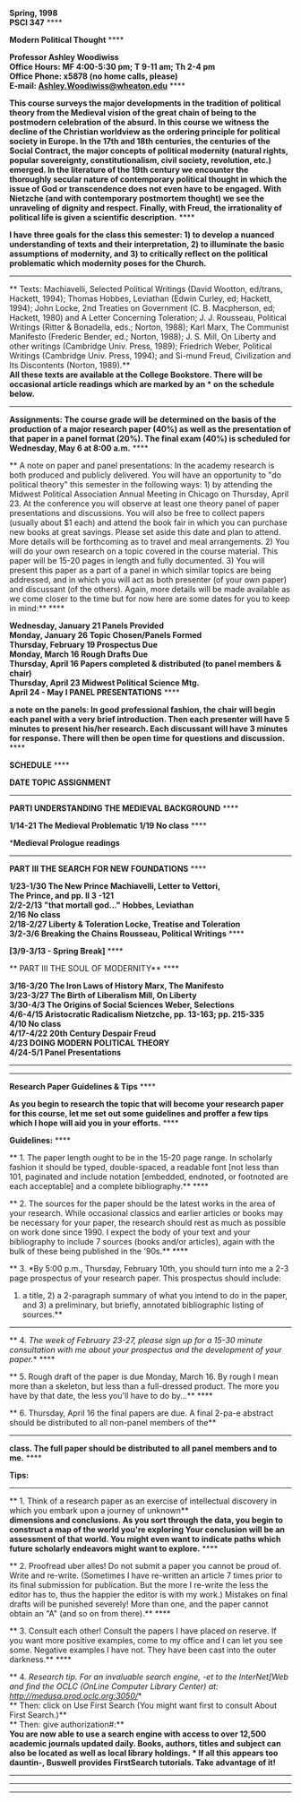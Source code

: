 **Spring, 1998**  
**PSCI 347** ****

**Modern Political Thought** ****

**Professor Ashley Woodiwiss**  
**Office Hours: MF 4:00-5:30 pm; T 9-11 am; Th 2-4 pm**  
**Office Phone: x5878 (no home calls, please)**  
**E-mail: Ashley.Woodiwiss@wheaton.edu** ****

**This course surveys the major developments in the tradition of political
theory from the Medieval vision of the great chain of being to the postmodern
celebration of the absurd.   In this course we witness the decline of the
Christian worldview as the ordering principle for political society in Europe.
In the 17th and 18th centuries, the centuries of the Social Contract, the
major concepts of political modernity (natural rights, popular sovereignty,
constitutionalism, civil society, revolution, etc.) emerged.  In the
literature of the 19th century we encounter the thoroughly secular nature of
contemporary political thought in which the issue of God or transcendence does
not even have to be engaged.  With Nietzche (and with contemporary postmortem
thought) we see the unraveling of dignity and respect.  Finally, with Freud,
the irrationality of political life is given a scientific description.** ****

**I have three goals for the class this semester: 1) to develop a nuanced
understanding of texts and their interpretation, 2) to illuminate the basic
assumptions of modernity, and 3) to critically reflect on the political
problematic which modernity poses for the Church.**  
** ** ****

**             Texts: Machiavelli, Selected Political Writings (David Wootton,
ed/trans, Hackett, 1994); Thomas Hobbes, Leviathan (Edwin Curley, ed; Hackett,
1994); John Locke, 2nd Treaties on Government (C.  B. Macpherson, ed; Hackett,
1980) and A Letter Concerning Toleration; J. J. Rousseau, Political Writings
(Ritter & Bonadella, eds.; Norton, 1988); Karl Marx, The Communist Manifesto
(Frederic Bender, ed.; Norton, 1988); J. S. Mill, On Liberty and other
writings (Cambridge Univ.  Press, 1989); Friedrich Weber, Political Writings
(Cambridge Univ.  Press, 1994); and Si-mund Freud, Civilization and Its
Discontents (Norton, 1989).**  
**All these texts are available at the College Bookstore.   There will be
occasional article readings which are marked by an * on the schedule below.**  
****  ****

**Assignments: The course grade will be determined on the basis of the
production of a major research paper (40%) as well as the presentation of that
paper in a panel format (20%).   The final exam (40%) is scheduled for
Wednesday, May 6 at 8:00 a.m.** ****

**  A note on paper and panel presentations: In the academy research is both
produced and publicly delivered.  You will have an opportunity to "do
political theory" this semester in the following ways: 1) by attending the
Midwest Political Association Annual Meeting in Chicago on Thursday, April 23.
At the conference you will observe at least one theory panel of paper
presentations and discussions.  You will also be free to collect papers
(usually about $1 each) and attend the book fair in which you can purchase new
books at great savings.  Please set aside this date and plan to attend.  More
details will be forthcoming as to travel and meal arrangements. 2) You will do
your own research on a topic covered in the course material.  This paper will
be 15-20 pages in length and fully documented. 3) You will present this paper
as a part of a panel in which similar topics are being addressed, and in which
you will act as both presenter (of your own paper) and discussant (of the
others).  Again, more details will be made available as we come closer to the
time but for now here are some dates for you to keep in mind:** ****

**Wednesday, January 21    Panels Provided**  
**Monday, January 26    Topic Chosen/Panels Formed**  
**Thursday, February 19    Prospectus Due**  
**Monday, March 16     Rough Drafts Due**  
**Thursday, April 16 Papers completed & distributed (to panel members &
chair)**  
**Thursday, April 23    Midwest Political Science Mtg.**  
**April 24 - May I PANEL PRESENTATIONS** ****

**a note on the panels: In good professional fashion, the chair will begin
each panel with a very brief introduction.   Then each presenter will have 5
minutes to present his/her research.  Each discussant will have 3 minutes for
response.  There will then be open time for questions and discussion.** ****

**SCHEDULE** ****

**DATE            TOPIC                                           ASSIGNMENT**
****

**PARTI           UNDERSTANDING THE MEDIEVAL BACKGROUND** ****

**1/14-21 The Medieval Problematic 1/19 No class** ****

***Medieval Prologue readings**  
****  ****

**PART III THE SEARCH FOR NEW FOUNDATIONS** ****

**1/23-1/30 The New Prince Machiavelli, Letter to Vettori,**  
**The Prince, and pp. II 3 -121**  
**2/2-2/13 "that mortall god..." Hobbes, Leviathan**  
**2/16 No class**  
**2/18-2/27 Liberty & Toleration Locke, Treatise and Toleration**  
**3/2-3/6 Breaking the Chains Rousseau, Political Writings** ****

**[3/9-3/13 - Spring Break]** ****

**  PART III THE SOUL OF MODERNITY** ****

**3/16-3/20 The Iron Laws of History Marx, The Manifesto**  
**3/23-3/27 The Birth of Liberalism Mill, On Liberty**  
**3/30-4/3 The Origins of Social Sciences Weber, Selections**  
**4/6-4/15 Aristocratic Radicalism Nietzche, pp. 13-163; pp. 215-335**  
**4/10 No class**  
**4/17-4/22 20th Century Despair Freud**  
**4/23 DOING MODERN POLITICAL THEORY**  
**4/24-5/1 Panel Presentations**  
****  
****  ****

**Research Paper Guidelines & Tips** ****

**As you begin to research the topic that will become your research paper for
this course, let me set out some guidelines and proffer a few tips which I
hope will aid you in your efforts.** ****

**Guidelines:** ****

**      1\. The paper length ought to be in the 15-20 page range.  In
scholarly fashion it should be typed, double-spaced, a readable font [not less
than 101, paginated and include notation [embedded, endnoted, or footnoted are
each acceptable] and a complete bibliography.** ****

**      2\. The sources for the paper should be the latest works in the area
of your research.  While occasional classics and earlier articles or books may
be necessary for your paper, the research should rest as much as possible on
work done since 1990.  I expect the body of your text and your bibliography to
include 7 sources (books and/or articles), again with the bulk of these being
published in the '90s.** ****

**      3\. *By 5:00 p.m., Thursday, February 10th, you should turn into me a
2-3 page prospectus of your research paper.  This prospectus should include:
1) a title, 2) a 2-paragraph summary of what you intend to do in the paper,
and 3) a preliminary, but briefly, annotated bibliographic listing of
sources.**  
** **  
**      4\. *The week of February 23-27, please sign up for a 15-30 minute
consultation with me about your prospectus and the development of your
paper.** ****

**      5\. Rough draft of the paper is due Monday, March 16.  By rough I mean
more than a skeleton, but less than a full-dressed product.  The more you have
by that date, the less you'll have to do by...** ****

**     6\. Thursday, April 16 the final papers are due.  A final 2-pa-e
abstract should be distributed to all non-panel members of the**  
** **  
**class.   The full paper should be distributed to all panel members and to
me.** ****

**Tips:**  
****  ****

**        1\. Think of a research paper as an exercise of intellectual
discovery in which you embark upon a journey of unknown**  
**dimensions and conclusions.   As you sort through the data, you begin to
construct a map of the world you're exploring Your conclusion will be an
assessment of that world.  You might even want to indicate paths which future
scholarly endeavors might want to explore.** ****

**       2\. Proofread uber alles!  Do not submit a paper you cannot be proud
of.  Write and re-write. (Sometimes I have re-written an article 7 times prior
to its final submission for publication.  But the more I re-write the less the
editor has to, thus the happier the editor is with my work.) Mistakes on final
drafts will be punished severely!  More than one, and the paper cannot obtain
an "A" (and so on from there).** ****

**      3\. Consult each other!  Consult the papers I have placed on reserve.
If you want more positive examples, come to my office and I can let you see
some.  Negative examples I have not.  They have been cast into the outer
darkness.** ****

**     4\. *Research tip.  For an invaluable search engine, -et to the
InterNet[Web and find the OCLC (OnLine Computer Library Center) at:
http://medusa.prod.oclc.org:3050/**  
**        Then: click on Use First Search (You might want first to consult
About First Search.)**  
**        Then: give authorization#:**  
**You are now able to use a search engine with access to over 12,500 academic
journals updated daily.   Books, authors, titles and subject can also be
located as well as local library holdings. * If all this appears too dauntin-,
Buswell provides FirstSearch tutorials.  Take advantage of it!**  
****  
****  
****

